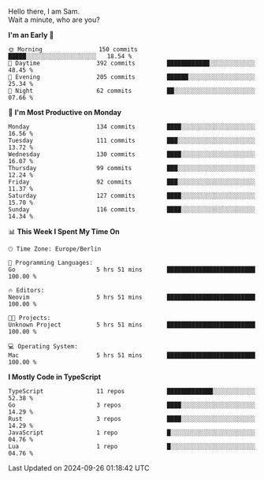 Hello there, I am Sam.  
Wait a minute, who are you?
  
<!--START_SECTION:waka-->
**I'm an Early 🐤** 

```text
🌞 Morning                150 commits         █████░░░░░░░░░░░░░░░░░░░░   18.54 % 
🌆 Daytime                392 commits         ████████████░░░░░░░░░░░░░   48.45 % 
🌃 Evening                205 commits         ██████░░░░░░░░░░░░░░░░░░░   25.34 % 
🌙 Night                  62 commits          ██░░░░░░░░░░░░░░░░░░░░░░░   07.66 % 
```
📅 **I'm Most Productive on Monday** 

```text
Monday                   134 commits         ████░░░░░░░░░░░░░░░░░░░░░   16.56 % 
Tuesday                  111 commits         ███░░░░░░░░░░░░░░░░░░░░░░   13.72 % 
Wednesday                130 commits         ████░░░░░░░░░░░░░░░░░░░░░   16.07 % 
Thursday                 99 commits          ███░░░░░░░░░░░░░░░░░░░░░░   12.24 % 
Friday                   92 commits          ███░░░░░░░░░░░░░░░░░░░░░░   11.37 % 
Saturday                 127 commits         ████░░░░░░░░░░░░░░░░░░░░░   15.70 % 
Sunday                   116 commits         ████░░░░░░░░░░░░░░░░░░░░░   14.34 % 
```


📊 **This Week I Spent My Time On** 

```text
🕑︎ Time Zone: Europe/Berlin

💬 Programming Languages: 
Go                       5 hrs 51 mins       █████████████████████████   100.00 % 

🔥 Editors: 
Neovim                   5 hrs 51 mins       █████████████████████████   100.00 % 

🐱‍💻 Projects: 
Unknown Project          5 hrs 51 mins       █████████████████████████   100.00 % 

💻 Operating System: 
Mac                      5 hrs 51 mins       █████████████████████████   100.00 % 
```

**I Mostly Code in TypeScript** 

```text
TypeScript               11 repos            █████████████░░░░░░░░░░░░   52.38 % 
Go                       3 repos             ████░░░░░░░░░░░░░░░░░░░░░   14.29 % 
Rust                     3 repos             ████░░░░░░░░░░░░░░░░░░░░░   14.29 % 
JavaScript               1 repo              █░░░░░░░░░░░░░░░░░░░░░░░░   04.76 % 
Lua                      1 repo              █░░░░░░░░░░░░░░░░░░░░░░░░   04.76 % 
```




 Last Updated on 2024-09-26 01:18:42 UTC
<!--END_SECTION:waka-->
